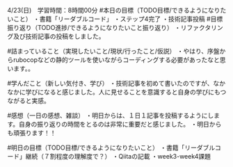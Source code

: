 4/23(日)　学習時間：8時間00分
#本日の目標（TODO目標/できるようになりたいこと）
・書籍「リーダブルコード」
・ステップ4完了
・技術記事投稿
#目標振り返り（TODO進捗/できるようになりたいこと振り返り）
・リファクタリング及び技術記事の投稿をしました。

#詰まっていること（実現したいこと/現状/行ったこと/仮説）
・やはり、序盤からrubocopなどの静的ツールを使いながらコーディングする必要があったなと思います。。

#学んだこと（新しい気付き、学び）
・技術記事を初めて書いたのですが、なかなかに学びになると感じました。人に見せることを意識すると自身の学びにもつながると実感。
 
#感想（一日の感想、雑談）
・明日からは、１日１記事を投稿するようにします。自身の振り返りの時間をとるのは非常に重要だと感じました。
・明日からも頑張ります！！

#明日の目標（TODO目標/できるようになりたいこと）
・書籍「リーダブルコード」継続（７割程度の理解度で？）
・Qiitaの記載
・week3-week4課題
